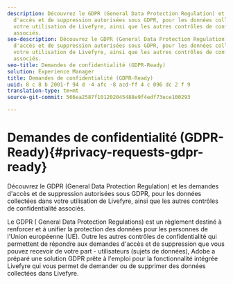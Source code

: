 ```yaml
---
description: Découvrez le GDPR (General Data Protection Regulation) et les demandes
  d'accès et de suppression autorisées sous GDPR, pour les données collectées dans
  votre utilisation de Livefyre, ainsi que les autres contrôles de confidentialité
  associés.
seo-description: Découvrez le GDPR (General Data Protection Regulation) et les demandes
  d'accès et de suppression autorisées sous GDPR, pour les données collectées dans
  votre utilisation de Livefyre, ainsi que les autres contrôles de confidentialité
  associés.
seo-title: Demandes de confidentialité (GDPR-Ready)
solution: Experience Manager
title: Demandes de confidentialité (GDPR-Ready)
uuid: 8 c 8 b 2001-f 94 d -4 afc -8 acd-ff 4 c 096 dc 2 f 9
translation-type: tm+mt
source-git-commit: 566ea2587f101202045488e9f4edf73ece100293

---
```



# Demandes de confidentialité (GDPR-Ready){#privacy-requests-gdpr-ready}

Découvrez le GDPR (General Data Protection Regulation) et les demandes d'accès et de suppression autorisées sous GDPR, pour les données collectées dans votre utilisation de Livefyre, ainsi que les autres contrôles de confidentialité associés.

Le GDPR ( [](https://adobe.io/apis/cloudplatform/gdpr.html) General Data Protection Regulations) est un règlement destiné à renforcer et à unifier la protection des données pour les personnes de l'Union européenne (UE). Outre les autres contrôles de confidentialité qui permettent de répondre aux demandes d'accès et de suppression que vous pouvez recevoir de votre part - utilisateurs (sujets de données), Adobe a préparé une solution GDPR prête à l'emploi pour la fonctionnalité intégrée Livefyre qui vous permet de demander ou de supprimer des données collectées dans Livefyre.
